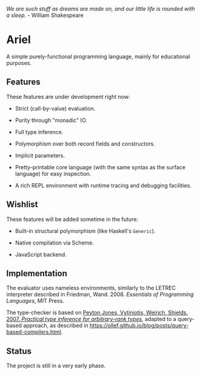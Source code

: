 _We are such stuff as dreams are made on, and our little life is rounded with a sleep._ - William Shakespeare

# Ariel

A simple purely-functional programming language, mainly for educational purposes.

## Features

These features are under development right now:

- Strict (call-by-value) evaluation.

- Purity through "monadic" IO.

- Full type inference.

- Polymorphism over both record fields and constructors.

- Implicit parameters.

- Pretty-printable core language (with the same syntax as the surface language) for easy inspection.

- A rich REPL environment with runtime tracing and debugging facilities.

## Wishlist

These features will be added sometime in the future:

- Built-in structural polymorphism (like Haskell's `Generic`).

- Native compilation via Scheme.

- JavaScript backend.

## Implementation

The evaluator uses nameless environments, similarly to the LETREC interpreter
described in Friedman, Wand. 2008. _Essentials of Programming Languages_, MIT Press.

The type-checker is based on [Peyton Jones, Vytiniotis, Weirich, Shields. 2007. _Practical type inference for arbitrary-rank types_](https://www.microsoft.com/en-us/research/wp-content/uploads/2016/02/putting.pdf),
adapted to a query-based approach, as described in https://ollef.github.io/blog/posts/query-based-compilers.html.

## Status

The project is still in a very early phase.
